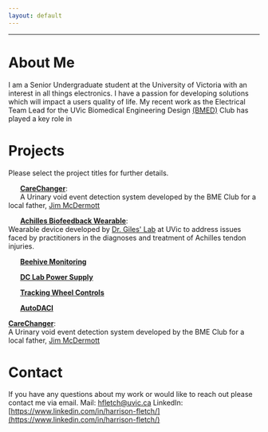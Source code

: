 ```yaml
---
layout: default
---
```

---
# About Me
I am a Senior Undergraduate student at the University of Victoria with an interest in all things electronics. I have a passion for developing solutions which will impact a users quality of life. My recent work as the Electrical Team Lead for the UVic Biomedical Engineering Design [(BMED)](https://www.uvicbmedesign.com/) Club has played a key role in 

# Projects
Please select the project titles for further details.

&nbsp;&nbsp;&nbsp;&nbsp;&nbsp;&nbsp;[**CareChanger**](./pages/carechanger.html):<br>
&nbsp;&nbsp;&nbsp;&nbsp;&nbsp;&nbsp;A Urinary void event detection system developed by the BME Club for a local father, [Jim McDermott](https://www.timescolonist.com/news/local/dad-s-invention-for-disabled-daughter-gets-recognition-at-national-contest-1.23918747)

&nbsp;&nbsp;&nbsp;&nbsp;&nbsp;&nbsp;[**Achilles Biofeedback Wearable**](./pages/Biofeedback.html):<br>
Wearable device developed by [Dr. Giles' Lab](https://gileslab.wixsite.com/uvicbiomech) at UVic to address issues faced by practitioners in the diagnoses and treatment of Achilles tendon injuries. 

&nbsp;&nbsp;&nbsp;&nbsp;&nbsp;&nbsp;[**Beehive Monitoring**](./pages/beehivemonitor.html)

&nbsp;&nbsp;&nbsp;&nbsp;&nbsp;&nbsp;[**DC Lab Power Supply**](./pages/DCSupply.html)

&nbsp;&nbsp;&nbsp;&nbsp;&nbsp;&nbsp;[**Tracking Wheel Controls**](./pages/TrackingWheel.html)

&nbsp;&nbsp;&nbsp;&nbsp;&nbsp;&nbsp;[**AutoDACI**](./pages/AutoDACI.html)

[**CareChanger**](./pages/carechanger.html):<br> A Urinary void event detection system developed by the BME Club for a local father, [Jim McDermott](https://www.timescolonist.com/news/local/dad-s-invention-for-disabled-daughter-gets-recognition-at-national-contest-1.23918747)
 
# Contact 
If you have any questions about my work or would like to reach out please contact me via email.
Mail: hfletch@uvic.ca
LinkedIn: [https://www.linkedin.com/in/harrison-fletch/](https://www.linkedin.com/in/harrison-fletch/)
